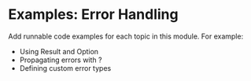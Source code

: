 # Examples: Error Handling

Add runnable code examples for each topic in this module. For example:

- Using Result and Option
- Propagating errors with ?
- Defining custom error types